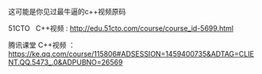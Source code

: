 
这可能是你见过最牛逼的c++视频原码

51CTO   C++视频 :
http://edu.51cto.com/course/course_id-5699.html

腾讯课堂 C++视频 ：
https://ke.qq.com/course/115806#ADSESSION=1459400735&ADTAG=CLIENT.QQ.5473_.0&ADPUBNO=26569


